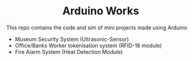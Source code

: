 <h1 align="center">Arduino Works</h1>

This repo contains the code and sim of mini projects made using Arduino
- Museum Security System (Ultrasonic-Sensor)
- Office/Banks Worker tokenisation system (RFID-18 module)
- Fire Alarm System (Heat Detection Module)
